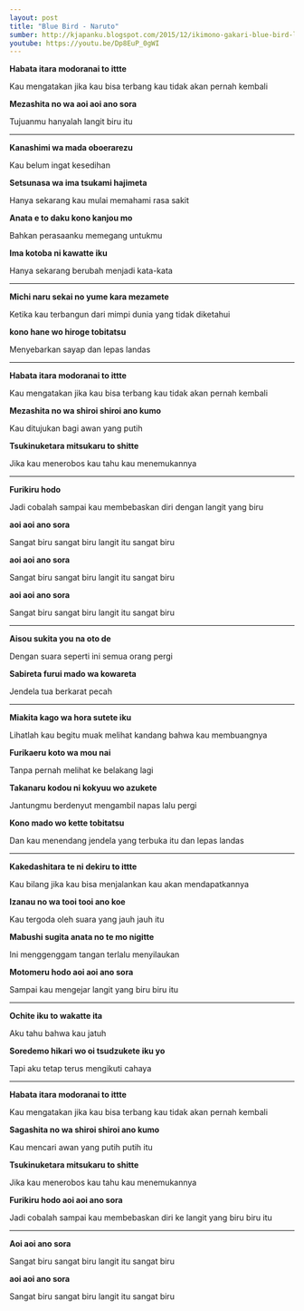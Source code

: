 ```yaml
---
layout: post
title: "Blue Bird - Naruto"
sumber: http://kjapanku.blogspot.com/2015/12/ikimono-gakari-blue-bird-lyrics.html?m=1 
youtube: https://youtu.be/Dp8EuP_0gWI 
---
```


**Habata itara modoranai to ittte**

Kau mengatakan jika kau bisa terbang kau tidak akan pernah kembali

**Mezashita no wa aoi aoi ano sora**

Tujuanmu hanyalah langit biru itu

****



**Kanashimi wa mada oboerarezu**

Kau belum ingat kesedihan 

**Setsunasa wa ima tsukami hajimeta**

Hanya sekarang kau mulai memahami rasa sakit

**Anata e to daku kono kanjou mo**

Bahkan perasaanku memegang untukmu

**Ima kotoba ni kawatte iku**

Hanya sekarang berubah menjadi kata-kata

****



**Michi naru sekai no yume kara mezamete**

Ketika kau terbangun dari mimpi dunia yang tidak diketahui

**kono hane wo hiroge tobitatsu**

Menyebarkan sayap dan lepas landas

****



**Habata itara modoranai to ittte**

Kau mengatakan jika kau bisa terbang kau tidak akan pernah kembali

**Mezashita no wa shiroi shiroi ano kumo**

Kau ditujukan bagi awan yang putih

**Tsukinuketara mitsukaru to shitte**

Jika kau menerobos kau tahu kau menemukannya

****



**Furikiru hodo**

Jadi cobalah sampai kau membebaskan diri dengan langit yang biru 

**aoi aoi ano sora**

Sangat biru sangat biru langit itu sangat biru

**aoi aoi ano sora**

Sangat biru sangat biru langit itu sangat biru

**aoi aoi ano sora**

Sangat biru sangat biru langit itu sangat biru

****



**Aisou sukita you na oto de**

Dengan suara seperti ini semua orang pergi

**Sabireta furui mado wa kowareta**

Jendela tua berkarat pecah

****



**Miakita kago wa hora sutete iku**

Lihatlah kau begitu muak melihat kandang bahwa kau membuangnya

**Furikaeru koto wa mou nai**

Tanpa pernah melihat ke belakang lagi

**Takanaru kodou ni kokyuu wo azukete**

Jantungmu berdenyut mengambil napas lalu pergi

**Kono mado wo kette tobitatsu**

Dan kau menendang jendela yang terbuka itu dan lepas landas

****



**Kakedashitara te ni dekiru to ittte**

Kau bilang jika kau bisa menjalankan kau akan mendapatkannya

**Izanau no wa tooi tooi ano koe**

Kau tergoda oleh suara yang jauh jauh itu

**Mabushi sugita anata no te mo nigitte**

Ini menggenggam tangan terlalu menyilaukan 

**Motomeru hodo aoi aoi ano sora**

Sampai kau mengejar langit yang biru biru itu

****



**Ochite iku to wakatte ita**

Aku tahu bahwa kau jatuh

**Soredemo hikari wo oi tsudzukete iku yo**

Tapi aku tetap terus mengikuti cahaya

****



**Habata itara modoranai to ittte**

Kau mengatakan jika kau bisa terbang kau tidak akan pernah kembali 

**Sagashita no wa shiroi shiroi ano kumo**

Kau mencari awan yang putih putih itu

**Tsukinuketara mitsukaru to shitte**

Jika kau menerobos kau tahu kau menemukannya

**Furikiru hodo aoi aoi ano sora**

Jadi cobalah sampai kau membebaskan diri ke langit yang biru biru itu

****



**Aoi aoi ano sora**

Sangat biru sangat biru langit itu sangat biru

**aoi aoi ano sora**

Sangat biru sangat biru langit itu sangat biru 

